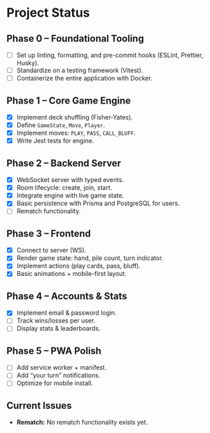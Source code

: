 # Project Status

## Phase 0 – Foundational Tooling

- [ ] Set up linting, formatting, and pre-commit hooks (ESLint, Prettier, Husky).
- [ ] Standardize on a testing framework (Vitest).
- [ ] Containerize the entire application with Docker.

## Phase 1 – Core Game Engine

- [x] Implement deck shuffling (Fisher-Yates).
- [x] Define `GameState`, `Move`, `Player`.
- [x] Implement moves: `PLAY`, `PASS`, `CALL_BLUFF`.
- [x] Write Jest tests for engine.

## Phase 2 – Backend Server

- [x] WebSocket server with typed events.
- [x] Room lifecycle: create, join, start.
- [x] Integrate engine with live game state.
- [x] Basic persistence with Prisma and PostgreSQL for users.
- [ ] Rematch functionality.

## Phase 3 – Frontend

- [x] Connect to server (WS).
- [x] Render game state: hand, pile count, turn indicator.
- [x] Implement actions (play cards, pass, bluff).
- [x] Basic animations + mobile-first layout.

## Phase 4 – Accounts & Stats

- [x] Implement email & password login.
- [ ] Track wins/losses per user.
- [ ] Display stats & leaderboards.

## Phase 5 – PWA Polish

- [ ] Add service worker + manifest.
- [ ] Add “your turn” notifications.
- [ ] Optimize for mobile install.

## Current Issues

- **Rematch:** No rematch functionality exists yet.

